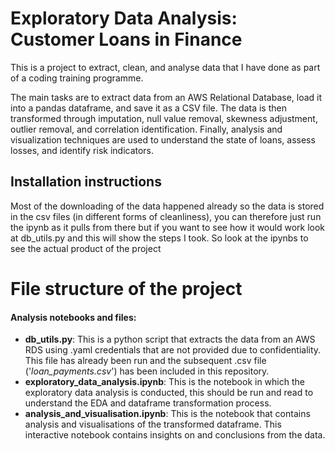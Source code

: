 # Exploratory Data Analysis: Customer Loans in Finance

This is a project to extract, clean, and analyse data that I have done as part of a coding training programme.

The main tasks are to extract data from an AWS Relational Database, load it into a pandas dataframe, and save it as a CSV file. The data is then transformed through imputation, null value removal, skewness adjustment, outlier removal, and correlation identification. Finally, analysis and visualization techniques are used to understand the state of loans, assess losses, and identify risk indicators.

## Installation instructions

Most of the downloading of the data happened already so the data is stored in the csv files (in different forms of cleanliness), you can therefore just run the ipynb as it pulls from there but if you want to see how it would work look at db_utils.py and this will show the steps I took. So look at the ipynbs to see the actual product of the project

# File structure of the project

#### Analysis notebooks and files:
- **db_utils.py**: This is a python script that extracts the data from an AWS RDS using .yaml credentials that are not provided due to confidentiality. This file has already been run and the subsequent .csv file ('*loan_payments.csv*') has been included in this repository.
- **exploratory_data_analysis.ipynb**: This is the notebook in which the exploratory data analysis is conducted, this should be run and read to understand the EDA and dataframe transformation process.
- **analysis_and_visualisation.ipynb**: This is the notebook that contains analysis and visualisations of the transformed dataframe. This interactive notebook contains insights on and conclusions from the data.